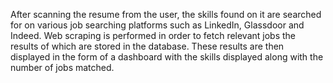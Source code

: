 After scanning the resume from the user, the skills found on it are searched for on various job searching platforms such as LinkedIn, Glassdoor and Indeed. Web scraping is performed in order to fetch relevant jobs the results of which are stored in the database. These results are then displayed in the form of a dashboard with the skills displayed along with the number of jobs matched. 
